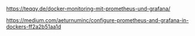 https://teqqy.de/docker-monitoring-mit-prometheus-und-grafana/

https://medium.com/aeturnuminc/configure-prometheus-and-grafana-in-dockers-ff2a2b51aa1d